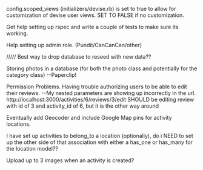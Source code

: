 config.scoped_views (initializers/devise.rb) is set to true to allow for customization of devise user views. SET TO FALSE if no customization.



Get help setting up rspec and write a couple of tests to make sure its working.

Help setting up admin role. (Pundit/CanCanCan/other)

///// Best way to drop database to reseed with new data??

Storing photos in a database (for both the photo class and potentially for the category class)
--Paperclip!


Permission Problems. Having trouble authorizing users to be able to edit their reviews.
--My nested parameters are showing up incorrectly in the url. http://localhost:3000/activities/6/reviews/3/edit SHOULD be editing review with id of 3 and activity_id of 6, but it is the other way around

Eventually add Geocoder and include Google Map pins for activity locations.

I have set up activities to belong_to a location (optionally), do i NEED to set up the other side of that association with either a has_one or has_many for the location model??

Upload up to 3 images when an activity is created?
